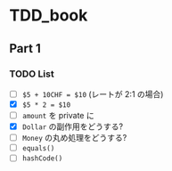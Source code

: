 # TDD_book
## Part 1
### TODO List

- [ ] `$5 + 10CHF = $10` (レートが 2:1 の場合)
- [x] `$5 * 2 = $10`
- [ ] `amount` を private に
- [x] `Dollar` の副作用をどうする?
- [ ] `Money` の丸め処理をどうする?
- [ ] `equals()`
- [ ] `hashCode()`
